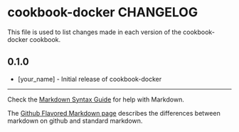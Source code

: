 cookbook-docker CHANGELOG
=========================

This file is used to list changes made in each version of the cookbook-docker cookbook.

0.1.0
-----
- [your_name] - Initial release of cookbook-docker

- - -
Check the [Markdown Syntax Guide](http://daringfireball.net/projects/markdown/syntax) for help with Markdown.

The [Github Flavored Markdown page](http://github.github.com/github-flavored-markdown/) describes the differences between markdown on github and standard markdown.
